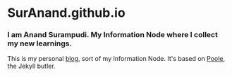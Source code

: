 ﻿# SurAnand.github.io

### I am Anand Surampudi. My Information Node where I collect my new learnings.

This is my personal [blog](http://suranand.github.io), sort of my Information Node. It's based on [Poole](http://getpoole.com), the Jekyll butler.
